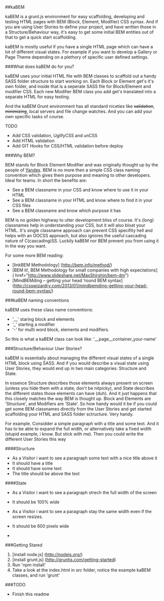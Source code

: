 ##kaBEM

kaBEM is a grunt.js environment for easy scaffolding, developing and testing HTML pages with BEM (Block, Element, Modifier) CSS syntax. And if you are using User Stories to define your project, and have written those in a Structure/Behaviour way, it's easy to get some initial BEM entities out of that to get a quick start scaffolding.

kaBEM is mostly useful if you have a single HTML page which can have a lot of different visual states. For example if you want to develop a Gallery or Page Theme depending on a plethory of specific user defined settings.


###What does kaBEM do for you?

kaBEM uses your initial HTML file with BEM classes to scaffold out a handy SASS folder structure to start working on. Each Block or Element get's it's own folder, and inside that is a seperate SASS file for Block/Element and modifier CSS. Each new Modifier BEM class you add get's translated into a separate HTML for easy testing. 

And the kaBEM Grunt environment has all standard niceties like ~~validation~~, ~~minimizing~~, local servers and file change watches. And you can add your own specific tasks of course.

TODO
* Add CSS validation, UglifyCSS and unCSS
* Add HTML validation
* Add GIT Hooks for CSS/HTML validation before deploy


###Why BEM?

BEM stands for Block Element Modifier and was originally thought up by the people of <a href="http://yandex.ru/">Yandex</a>. BEM is no more then a simple CSS class naming convention which gives them purpose and meaning to other developers. Ideal for teams. In short the benefits are:
 
* See a BEM classname in your CSS and know where to use it in your HTML
* See a BEM classname in your HTML and know where to find it in your CSS files
* See a BEM classname and know which purpose it has

BEM is no golden highway to utter development bliss of course. It's (long) classnames help in understanding your CSS, but it will also bloat your HTML. It's single classname approach can prevent CSS specifity hell and helps with an OOCSS approach, but also ignores the useful cascading nature of C(cascading)SS. Luckily kaBEM nor BEM prevent you from using it in the way you want.

For some more BEM reading:

* [linkBEM Methodology] (http://bem.info/method/)
* [BEM it!, BEM Methodology for small companies with high expectations] ( href="http://www.slideshare.net/MaxShirshin/bem-dm")
* [MindBEMding – getting your head ’round BEM syntax] (http://csswizardry.com/2013/01/mindbemding-getting-your-head-round-bem-syntax/)


###kaBEM naming conventions

kaBEM uses these class name conventions:

* '__' staring block and elements
* '_' starting a modifier
* '-' for multi word block, elements and modifiers. 

So this is what a kaBEM class can look like: '__page__container_your-name'


###Structure/Behaviour User Stories?

kaBEM is essentially about managing the different visual states of a single HTML block using SASS. And if you would describe a visual state using User Stories, they would end up in two main categories: Structure and State.

In essence Structure describes those elements always present on screen (unless you hide them with a state, don't be nitpicky), and State describes the different states those elements can have (duh). And it just happens that this closely matches the way BEM is thought up. Block and Elements are 'Structure', and Modifiers are 'State'. So how handy would it be if you could get some BEM classnames directly from the User Stories and get started scaffolding your HTML and SASS folder sctructure. Very handy.

For example. Considder a simple paragraph with a title and some text. And it has to be able to expand the full width, or alternatively take a fixed width (stupid example, i know. But stick with me). Then you could write the different User Stories this way

####Structure
* As a Visitor i want to see a paragraph some text with a nice title above it
 * It should have a title
 * It should have some text
 * The title should be above the text

####State
* As a Visitor i want to see a paragraph strech the full width of the screen
 * It should be 100% wide
  
 
* As a Visitor i want to see a paragraph stay the same width even if the screen resizes.
 * It should be 600 pixels wide
 * 



###Getting Stared

  1. [install node.js] (http://nodejs.org/)
  2. [install grunt.js] (http://gruntjs.com/getting-started)
  3. Run 'npm install'
  4. Take a look at the index.html in src folder, notice the example kaBEM classes, and run 'grunt'

###TODO

* Finish this readme
